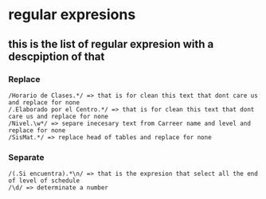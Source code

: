 # regular expresions
## this is the list of regular expresion with a descpiption of that

### Replace
```
/Horario de Clases.*/ => that is for clean this text that dont care us  and replace for none
/.Elaborado por el Centro.*/ => that is for clean this text that dont care us and replace for none
/Nivel.\w*/ => separe inecesary text from Carreer name and level and replace for none
/SisMat.*/ => replace head of tables and replace for none
```

### Separate
```
/(.Si encuentra).*\n/ => that is the expresion that select all the end of level of schedule
/\d/ => determinate a number
```

